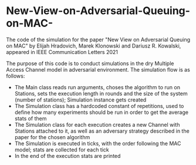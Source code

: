 # New-View-on-Adversarial-Queuing-on-MAC-
The code of the simulation for the paper "New View on Adversarial Queuing on MAC" by Elijah Hradovich, Marek Klonowski and Dariusz R. Kowalski, appeared in IEEE Communication Letters 2021

The purpose of this code is to conduct simulations in the dry Multiple Access Channel model in adversarial environment.
The simulation flow is as follows:
* The Main class reads run arguments, choses the algorithm to run on Stations, sets the execution length in rounds and the size of the system (number of stations); Simulation instance gets created
* The Simulation class has a hardcoded constant of repetitions, used to define how many experiments should be run in order to get the average stats of them
* The Simulation class for each execution creates a new Channel with Stations attached to it, as well as an adversary strategy described in the paper for the chosen algorithm
* The Simulation is executed in ticks, with the order following the MAC model; stats are collected for each tick
* In the end of the execution stats are printed
